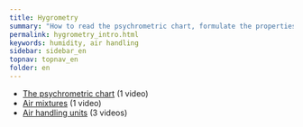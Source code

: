 ```yaml
---
title: Hygrometry
summary: "How to read the psychrometric chart, formulate the properties of air mixtures and air handling units"
permalink: hygrometry_intro.html
keywords: humidity, air handling
sidebar: sidebar_en
topnav: topnav_en
folder: en
---
```


* [The psychrometric chart](/hygrometry_chart.html) (1 video)
* [Air mixtures](/hygrometry_mixing.html) (1 video)
* [Air handling units](/hygrometry_ahu.html) (3 videos)
